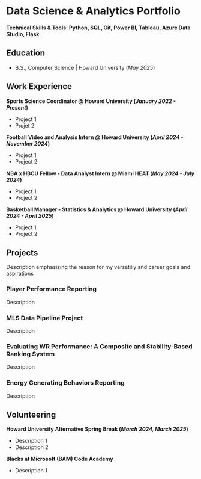 # Data Science & Analytics Portfolio
**Technical Skills & Tools: Python, SQL, Git, Power BI, Tableau, Azure Data Studio, Flask**
## Education
- B.S., Computer Science | Howard University (_May 2025_)

## Work Experience
**Sports Science Coordinator @ Howard University (_January 2022 - Present_)**
- Project 1
- Projet 2

**Football Video and Analysis Intern @ Howard University (_April 2024 - November 2024_)**
- Project 1
- Project 2

**NBA x HBCU Fellow - Data Analyst Intern @ Miami HEAT (_May 2024 - July 2024_)**
- Project 1
- Project 2

**Basketball Manager - Statistics & Analytics @ Howard University (_April 2024 - April 2025_)**
- Project 1
- Project 2

## Projects
Description emphasizing the reason for my versatiliy and career goals and aspirations
### Player Performance Reporting
Description

### MLS Data Pipeline Project
Description

### Evaluating WR Performance: A Composite and Stability-Based Ranking System
Description

### Energy Generating Behaviors Reporting
Description

## Volunteering
**Howard University Alternative Spring Break (_March 2024, March 2025_)**
- Description 1
- Description 2

**Blacks at Microsoft (BAM) Code Academy**
- Description 1





